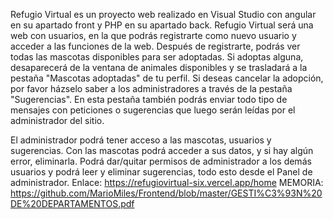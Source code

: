 Refugio Virtual es un proyecto web realizado en Visual Studio con angular en su apartado front y PHP en su apartado back. Refugio Virtual será una web con usuarios, en la que podrás registrarte como nuevo usuario y acceder a las funciones de la web. Después de registrarte, podrás ver todas las mascotas disponibles para ser adoptadas. Si adoptas alguna, desaparecerá de la ventana de animales disponibles y se trasladará a la pestaña "Mascotas adoptadas" de tu perfil. Si deseas cancelar la adopción, por favor házselo saber a los administradores a través de la pestaña "Sugerencias". En esta pestaña también podrás enviar todo tipo de mensajes con peticiones o sugerencias que luego serán leídas por el administrador del sitio.

El administrador podrá tener acceso a las mascotas, usuarios y sugerencias. Con las mascotas podrá acceder a sus datos, y si hay algún error, eliminarla. Podrá dar/quitar permisos de administrador a los demás usuarios y podrá leer y eliminar sugerencias, todo esto desde el Panel de administrador. Enlace: https://refugiovirtual-six.vercel.app/home
MEMORIA:
https://github.com/MarioMiles/Frontend/blob/master/GESTI%C3%93N%20DE%20DEPARTAMENTOS.pdf
